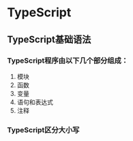 # TypeScript
## TypeScript基础语法
### TypeScript程序由以下几个部分组成：
1. 模块
2. 函数
3. 变量
4. 语句和表达式
5. 注释
### TypeScript区分大小写
